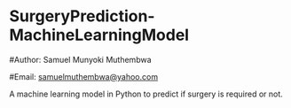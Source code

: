 # SurgeryPrediction-MachineLearningModel

#Author: Samuel Munyoki Muthembwa

#Email: samuelmuthembwa@yahoo.com

A  machine learning model in Python to predict if surgery is required or not.
